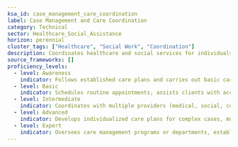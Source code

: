 ```yaml
---
ksa_id: case_management_care_coordination  
label: Case Management and Care Coordination  
category: Technical  
sector: Healthcare_Social_Assistance  
horizon: perennial  
cluster_tags: ["Healthcare", "Social Work", "Coordination"]  
description: Coordinates healthcare and social services for individuals, developing and managing care plans to ensure clients receive appropriate support and resources over time.  
source_frameworks: []  
proficiency_levels:  
  - level: Awareness  
    indicator: Follows established care plans and carries out basic caregiving or support tasks as directed by supervisors.  
  - level: Basic  
    indicator: Schedules routine appointments, assists clients with accessing services, and maintains records of services provided under guidance.  
  - level: Intermediate  
    indicator: Coordinates with multiple providers (medical, social, community) to implement a comprehensive care plan and adjusts services to client needs.  
  - level: Advanced  
    indicator: Develops individualized care plans for complex cases, monitors progress, and adjusts resources or interventions as clients’ needs evolve.  
  - level: Expert  
    indicator: Oversees care management programs or departments, establishes best practices for service coordination, and mentors case managers or social workers.  
---  
```

